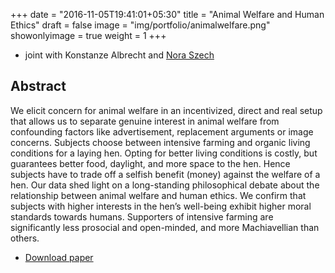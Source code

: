 +++
date = "2016-11-05T19:41:01+05:30"
title = "Animal Welfare and Human Ethics"
draft = false
image = "img/portfolio/animalwelfare.png"
showonlyimage = true
weight = 1
+++

<!--more-->

* joint with Konstanze Albrecht and [Nora Szech](http://polit.econ.kit.edu/deutsch/21_53.php)

## Abstract

We elicit concern for animal welfare in an incentivized, direct and real setup that allows us to separate genuine interest in animal welfare from confounding factors like advertisement, replacement arguments or image concerns. Subjects choose between intensive farming and organic living conditions for a laying hen. Opting for better living conditions is costly, but guarantees better food, daylight, and more space to the hen. Hence subjects have to trade off  a selfish benefit (money) against the welfare of a hen. Our data shed light on a long-standing philosophical debate about the relationship between animal welfare and human ethics. We confirm that subjects with higher interests in the hen’s well-being exhibit higher moral standards towards humans. Supporters of intensive farming are significantly less prosocial and open-minded, and more Machiavellian than others.


* [Download paper](/doc/AnimalWelfareAndHumanEthics.pdf)